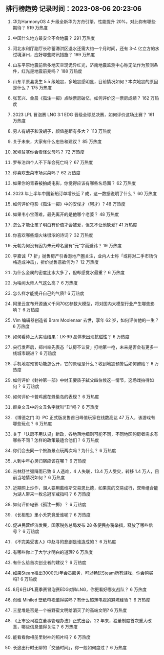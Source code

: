 
## 排行榜趋势 记录时间：2023-08-06 20:23:06
  
  1. 华为HarmonyOS 4 升级全新华为方舟引擎，性能提升 20%，对此你有哪些期待？ 519 万热度
    
  2. 中国什么地方最安全不会地震？ 291 万热度
    
  3. 河北水利厅副厅长称蓄滞洪区退水还需大约一个月时间，还有 3-4 亿立方的水过境涿州，应好哪些防讯措施？ 199 万热度
    
  4. 山东平原地震前后多地天空现诡异红光，济南地震监测中心称无法作为预测条件，红光是地震前兆吗？ 188 万热度
    
  5. 山东平原县发生 5.5 级地震，多地震感明显，目前情况如何？本次地震的原因是什么？ 175 万热度
    
  6. 张艺兴、金晨《孤注一掷》点映票房破亿，如何评价这一票房成绩？ 162 万热度
    
  7. 2023 LPL 冒泡赛 LNG 3:1 EDG 晋级全球总决赛，如何评价这场比赛？ 161 万热度
    
  8. 男人有胡子和没胡子，颜值差距有多大？ 113 万热度
    
  9. 关于未来，大家有什么忠告和建议？ 85 万热度
    
  10. 家境贫寒你会责怪父母吗？ 72 万热度
    
  11. 罗布泊四个人不下车会死亡吗？ 67 万热度
    
  12. 你喜欢去菜市场买菜吗？ 62 万热度
    
  13. 如果你的青春被拍成电影，你觉得应该有哪些名场面？ 62 万热度
    
  14. 2023 年上半年中国新船订单增长近 7 成，这一数据说明了什么？ 60 万热度
    
  15. 如何评价电影《孤注一掷》中的安俊才（阿才）? 48 万热度
    
  16. 如果韦小宝落难，最先离开的是他哪个老婆？ 48 万热度
    
  17. 怎么才能让孩子明白有价值才会被爱，但又不让他缺爱? 41 万热度
    
  18. 你喜欢哪些烟火味很浓的诗词？ 32 万热度
    
  19. 元朝为何没有因为朱元璋名里有“元”字而避讳？ 19 万热度
    
  20. 李嘉诚「7 折」抛售房产引香港地产圈关注，业内人士称「或将对二手市场价格造成冲击」，折价抛售意欲何为？ 12 万热度
    
  21. 为什么金属的密度比水大多了，但却感觉水最重？ 6 万热度
    
  22. 为啥闻太师人气这么高？ 6 万热度
    
  23. 怎么样才能提升自己的气质? 6 万热度
    
  24. 阿里云宣布开源通义千问70亿参数大模型，将对国内大模型行业产生哪些影响？ 6 万热度
    
  25. Vim 编辑器创造者 Bram Moolenaar 去世，享年 62 岁，如何评价他的一生？ 6 万热度
    
  26. 如何看待上大实验结果：LK-99 晶体未出现抗磁性？ 6 万热度
    
  27. 央行发声后，郑州率先表态「认房不认贷」打响第一枪，未来是否会有更多一线城市跟进？ 6 万热度
    
  28. 手机地震预警功能怎么开，它的原理是什么？收到地震预警后如何避险？ 6 万热度
    
  29. 如何评价《封神第一部》中纣王要质子弑父四伯候这一情节，这场戏拍得如何？ 6 万热度
    
  30. 如何评价卡普鸡酱在蜂巢岛的表现？ 6 万热度
    
  31. 颜良文丑中的文丑名字就叫“丑”吗？ 6 万热度
    
  32. 《博德之门 3》PC 正式版发售首日峰值玩家在线数高达  47 万人，该游戏有哪些玩点？ 6 万热度
    
  33. 关于「认房不用认贷」新政，各地落地细则可能不同，不同地区购房者需求有哪些不同？怎样的政策最适合他们？ 6 万热度
    
  34. 你们会去同一个旅游景点玩两次吗？为什么？ 6 万热度
    
  35. 人到中年心灵归宿应该在哪？ 6 万热度
    
  36. 吉林舒兰强降雨已致 6 人遇难，4 人失联，13.4 万人受灾，转移 1.4 万人，目前当地情况如何？ 6 万热度
    
  37. 近期网上炒作，湖人要用戴维斯交易恩比德，如果真的交易成行，双帝组合能为湖人带来一枚总冠军戒指吗？ 6 万热度
    
  38. 如何评价电影《孤注一掷》？ 6 万热度
    
  39. 《长相思》里小夭究竟爱谁呢？ 6 万热度
    
  40. 促进民营经济发展，国家税务总局发布 28 条便民办税举措，释放了哪些信号？ 6 万热度
    
  41. 《不完美受害人》中赵寻的悲剧是谁造成的？ 6 万热度
    
  42. 有哪些你上了大学才明白的道理? 6 万热度
    
  43. 有什么给首次创业者的建议？ 6 万热度
    
  44. 如果Steam推出3000元/年会员服务，可以畅玩Steam所有游戏，你会购买吗? 6 万热度
    
  45. 8月6日LPL夏季赛冒泡赛EDG对阵LNG，你更看好哪支战队？ 6 万热度
    
  46. 创维 Miniled 壁纸电视值得买吗？有什么超薄电视的避坑经验？ 6 万热度
    
  47. 三星堆是否是一个被野蛮文明给消灭了的高端文明? 6 万热度
    
  48. 《上市公司独立董事管理办法》正式出台，22 年来，独董制度首次重大改革，哪些信息值得关注？ 6 万热度
    
  49. 能看看你相册里封神的照片吗？ 6 万热度
    
  50. 长途出行时无聊的「交通时间」，你一般如何度过？ 6 万热度
    